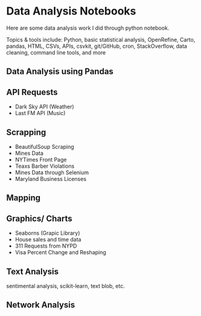 # Data Analysis Notebooks

Here are some data analysis work I did through python notebook.

Topics & tools include: Python, basic statistical analysis, OpenRefine, Carto, pandas, HTML, CSVs, APIs, csvkit, git/GitHub, cron, StackOverflow, data cleaning, command line tools, and more

## Data Analysis using Pandas

## API Requests
- Dark Sky API (Weather)
- Last FM API (Music)

## Scrapping
- BeautifulSoup Scraping
- Mines Data
- NYTimes Front Page
- Teaxs Barber Violations
- Mines Data through Selenium
- Maryland Business Licenses

## Mapping

## Graphics/ Charts
- Seaborns (Grapic Library)
- House sales and time data
- 311 Requests from NYPD
- Visa Percent Change and Reshaping

## Text Analysis
sentimental analysis, scikit-learn, text blob, etc.

## Network Analysis